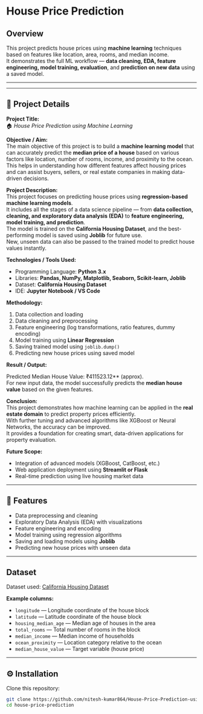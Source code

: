 #  House Price Prediction

##  Overview
This project predicts house prices using **machine learning** techniques based on features like location, area, rooms, and median income.  
It demonstrates the full ML workflow — **data cleaning, EDA, feature engineering, model training, evaluation**, and **prediction on new data** using a saved model.


---
---

## 🧾 Project Details

**Project Title:**  
🏠 *House Price Prediction using Machine Learning*

**Objective / Aim:**  
The main objective of this project is to build a **machine learning model** that can accurately predict the **median price of a house** based on various factors like location, number of rooms, income, and proximity to the ocean.  
This helps in understanding how different features affect housing prices and can assist buyers, sellers, or real estate companies in making data-driven decisions.

**Project Description:**  
This project focuses on predicting house prices using **regression-based machine learning models**.  
It includes all the stages of a data science pipeline — from **data collection, cleaning, and exploratory data analysis (EDA)** to **feature engineering, model training, and prediction**.  
The model is trained on the **California Housing Dataset**, and the best-performing model is saved using **Joblib** for future use.  
New, unseen data can also be passed to the trained model to predict house values instantly.

**Technologies / Tools Used:**  
- Programming Language: **Python 3.x**  
- Libraries: **Pandas, NumPy, Matplotlib, Seaborn, Scikit-learn, Joblib**  
- Dataset: **California Housing Dataset**  
- IDE: **Jupyter Notebook / VS Code**

**Methodology:**  
1. Data collection and loading  
2. Data cleaning and preprocessing  
3. Feature engineering (log transformations, ratio features, dummy encoding)  
4. Model training using **Linear Regression**   
5. Saving trained model using `joblib.dump()`  
6. Predicting new house prices using saved model  

**Result / Output:**  

Predicted Median House Value: ₹411523.12** (approx).  
For new input data, the model successfully predicts the **median house value** based on the given features.

**Conclusion:**  
This project demonstrates how machine learning can be applied in the **real estate domain** to predict property prices efficiently.  
With further tuning and advanced algorithms like XGBoost or Neural Networks, the accuracy can be improved.  
It provides a foundation for creating smart, data-driven applications for property evaluation.

**Future Scope:**  
- Integration of advanced models (XGBoost, CatBoost, etc.)  
- Web application deployment using **Streamlit or Flask**  
- Real-time prediction using live housing market data  

---

## 🚀 Features
- Data preprocessing and cleaning  
- Exploratory Data Analysis (EDA) with visualizations  
- Feature engineering and encoding  
- Model training using regression algorithms  
- Saving and loading models using **Joblib**  
- Predicting new house prices with unseen data  

---

##  Dataset
Dataset used: [California Housing Dataset](https://www.kaggle.com/datasets/camnugent/california-housing-prices)  

**Example columns:**
- `longitude` — Longitude coordinate of the house block  
- `latitude` — Latitude coordinate of the house block  
- `housing_median_age` — Median age of houses in the area  
- `total_rooms` — Total number of rooms in the block  
- `median_income` — Median income of households  
- `ocean_proximity` — Location category relative to the ocean  
- `median_house_value` — Target variable (house price)
---

## ⚙️ Installation

Clone this repository:
```bash
git clone https://github.com/nitesh-kumar864/House-Price-Prediction-using-Machine-Learning.git
cd house-price-prediction
